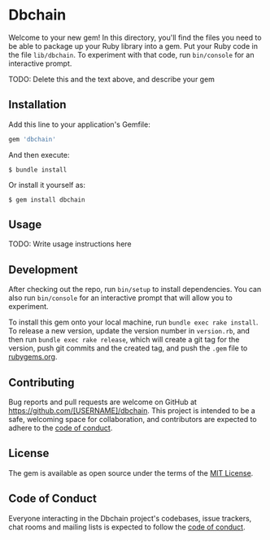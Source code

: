 # Dbchain

Welcome to your new gem! In this directory, you'll find the files you need to be able to package up your Ruby library into a gem. Put your Ruby code in the file `lib/dbchain`. To experiment with that code, run `bin/console` for an interactive prompt.

TODO: Delete this and the text above, and describe your gem

## Installation

Add this line to your application's Gemfile:

```ruby
gem 'dbchain'
```

And then execute:

    $ bundle install

Or install it yourself as:

    $ gem install dbchain

## Usage

TODO: Write usage instructions here

## Development

After checking out the repo, run `bin/setup` to install dependencies. You can also run `bin/console` for an interactive prompt that will allow you to experiment.

To install this gem onto your local machine, run `bundle exec rake install`. To release a new version, update the version number in `version.rb`, and then run `bundle exec rake release`, which will create a git tag for the version, push git commits and the created tag, and push the `.gem` file to [rubygems.org](https://rubygems.org).

## Contributing

Bug reports and pull requests are welcome on GitHub at https://github.com/[USERNAME]/dbchain. This project is intended to be a safe, welcoming space for collaboration, and contributors are expected to adhere to the [code of conduct](https://github.com/[USERNAME]/dbchain/blob/master/CODE_OF_CONDUCT.md).

## License

The gem is available as open source under the terms of the [MIT License](https://opensource.org/licenses/MIT).

## Code of Conduct

Everyone interacting in the Dbchain project's codebases, issue trackers, chat rooms and mailing lists is expected to follow the [code of conduct](https://github.com/[USERNAME]/dbchain/blob/master/CODE_OF_CONDUCT.md).
